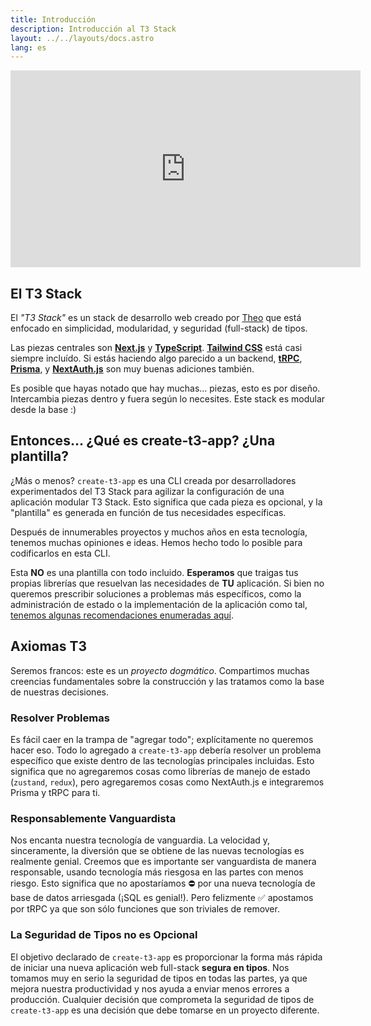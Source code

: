 ```yaml
---
title: Introducción
description: Introducción al T3 Stack
layout: ../../layouts/docs.astro
lang: es
---
```


<div class="embed">
<iframe width="560" height="315" src="https://www.youtube.com/embed/PbjHxIuHduU" title="El mejor stack para su próximo proyecto" frameborder="0" allow="accelerometer; autoplay; clipboard-write; encrypted-media; gyroscope; picture-in-picture" allowfullscreen></iframe>
</div>

## El T3 Stack

El _"T3 Stack"_ es un stack de desarrollo web creado por [Theo](https://twitter.com/t3dotgg) que está enfocado en simplicidad, modularidad, y seguridad (full-stack) de tipos.

Las piezas centrales son [**Next.js**](https://nextjs.org/) y [**TypeScript**](https://typescriptlang.org/). [**Tailwind CSS**](https://tailwindcss.com/) está casi siempre incluído.
Si estás haciendo algo parecido a un backend, [**tRPC**](https://trpc.io/), [**Prisma**](https://prisma.io/), y [**NextAuth.js**](https://next-auth.js.org/) son muy buenas adiciones también.

Es posible que hayas notado que hay muchas... piezas, esto es por diseño. Intercambia piezas dentro y fuera según lo necesites. Este stack es modular desde la base :)

## Entonces... ¿Qué es create-t3-app? ¿Una plantilla?

¿Más o menos? `create-t3-app` es una CLI creada por desarrolladores experimentados del T3 Stack para agilizar la configuración de una aplicación modular T3 Stack. Esto significa que cada pieza es opcional, y la "plantilla" es generada en función de tus necesidades específicas.

Después de innumerables proyectos y muchos años en esta tecnología, tenemos muchas opiniones e ideas. Hemos hecho todo lo posible para codificarlos en esta CLI.

Esta **NO** es una plantilla con todo incluido. **Esperamos** que traigas tus propias librerías que resuelvan las necesidades de **TU** aplicación. Si bien no queremos prescribir soluciones a problemas más específicos, como la administración de estado o la implementación de la aplicación como tal, [tenemos algunas recomendaciones enumeradas aquí](/es/other-recs).

## Axiomas T3

Seremos francos: este es un _proyecto dogmático_. Compartimos muchas creencias fundamentales sobre la construcción y las tratamos como la base de nuestras decisiones.

### Resolver Problemas

Es fácil caer en la trampa de "agregar todo"; explícitamente no queremos hacer eso. Todo lo agregado a `create-t3-app` debería resolver un problema específico que existe dentro de las tecnologías principales incluidas. Esto significa que no agregaremos cosas como librerías de manejo de estado (`zustand`, `redux`), pero agregaremos cosas como NextAuth.js e integraremos Prisma y tRPC para ti.

### Responsablemente Vanguardista

Nos encanta nuestra tecnología de vanguardia. La velocidad y, sinceramente, la diversión que se obtiene de las nuevas tecnologías es realmente genial. Creemos que es importante ser vanguardista de manera responsable, usando tecnología más riesgosa en las partes con menos riesgo. Esto significa que no apostaríamos ⛔️ por una nueva tecnología de base de datos arriesgada (¡SQL es genial!). Pero felizmente ✅ apostamos por tRPC ya que son sólo funciones que son triviales de remover.

### La Seguridad de Tipos no es Opcional

El objetivo declarado de `create-t3-app` es proporcionar la forma más rápida de iniciar una nueva aplicación web full-stack **segura en tipos**. Nos tomamos muy en serio la seguridad de tipos en todas las partes, ya que mejora nuestra productividad y nos ayuda a enviar menos errores a producción. Cualquier decisión que comprometa la seguridad de tipos de `create-t3-app` es una decisión que debe tomarse en un proyecto diferente.
